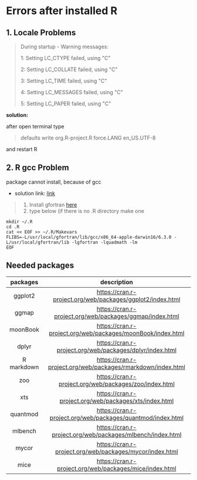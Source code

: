# Errors after installed R

## 1. Locale Problems

> During startup - Warning messages:
>
> 1: Setting LC_CTYPE failed, using "C"
>
> 2: Setting LC_COLLATE failed, using "C"
>
> 3: Setting LC_TIME failed, using "C"
>
> 4: Setting LC_MESSAGES failed, using "C"
>
> 5: Setting LC_PAPER failed, using "C"

**solution:**

after open terminal type

> defaults write org.R-project.R force.LANG en_US.UTF-8

and restart R

## 2. R gcc Problem

package cannot install, because of gcc

* solution link: [link](https://thecoatlessprofessor.com/programming/rcpp-rcpparmadillo-and-os-x-mavericks--lgfortran-and--lquadmath-error/) 

> 1. Install gfortran [here](https://gcc.gnu.org/wiki/GFortranBinaries#MacOS)
> 2. type below (if there is no .R directory make one

```
mkdir ~/.R
cd .R
cat << EOF >> ~/.R/Makevars
FLIBS=-L/usr/local/gfortran/lib/gcc/x86_64-apple-darwin16/6.3.0 -L/usr/local/gfortran/lib -lgfortran -lquadmath -lm
EOF
```

## Needed packages

|packages|description|
|:-:|:-:|
|ggplot2|https://cran.r-project.org/web/packages/ggplot2/index.html|
|ggmap|https://cran.r-project.org/web/packages/ggmap/index.html|
|moonBook|https://cran.r-project.org/web/packages/moonBook/index.html|
|dplyr|https://cran.r-project.org/web/packages/dplyr/index.html|
|R markdown|https://cran.r-project.org/web/packages/rmarkdown/index.html|
|zoo|https://cran.r-project.org/web/packages/zoo/index.html|
|xts|https://cran.r-project.org/web/packages/xts/index.html|
|quantmod|https://cran.r-project.org/web/packages/quantmod/index.html|
|mlbench|https://cran.r-project.org/web/packages/mlbench/index.html|
|mycor|https://cran.r-project.org/web/packages/mycor/index.html|
|mice|https://cran.r-project.org/web/packages/mice/index.html|